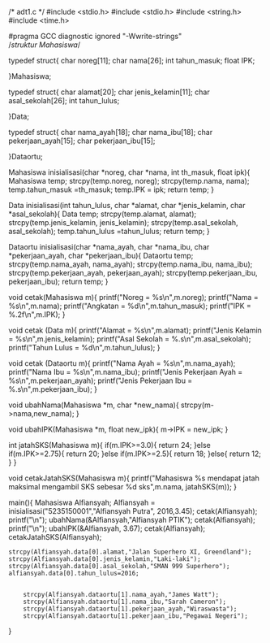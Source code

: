 /* adt1.c */
#include <stdio.h>
#include <stdio.h>
#include <string.h>
#include <time.h>

#pragma GCC diagnostic ignored "-Wwrite-strings"  
/*struktur Mahasiswa*/


typedef struct{
	char noreg[11];
	char nama[26];
	int tahun_masuk;
	float IPK;
	
}Mahasiswa;

typedef struct{
	char alamat[20];
	char jenis_kelamin[11];
	char asal_sekolah[26];
	int tahun_lulus;
	
}Data;

typedef struct{
	char nama_ayah[18];
	char nama_ibu[18];
	char pekerjaan_ayah[15];
	char pekerjaan_ibu[15];
	
}Dataortu;

Mahasiswa inisialisasi(char *noreg, char *nama, int th_masuk, float
ipk){
Mahasiswa temp;
	strcpy(temp.noreg, noreg);
	strcpy(temp.nama, nama);
	temp.tahun_masuk =th_masuk;
	temp.IPK = ipk;
return temp;
}

Data inisialisasi(int tahun_lulus, char *alamat, char *jenis_kelamin, char *asal_sekolah){
Data temp;
	strcpy(temp.alamat, alamat);
	strcpy(temp.jenis_kelamin, jenis_kelamin);
	strcpy(temp.asal_sekolah, asal_sekolah);
	temp.tahun_lulus =tahun_lulus;
return temp;
}

Dataortu inisialisasi(char *nama_ayah, char *nama_ibu, char *pekerjaan_ayah, char *pekerjaan_ibu){
Dataortu temp;
	strcpy(temp.nama_ayah, nama_ayah);
	strcpy(temp.nama_ibu, nama_ibu);
	strcpy(temp.pekerjaan_ayah, pekerjaan_ayah);
	strcpy(temp.pekerjaan_ibu, pekerjaan_ibu);
return temp;
}


void cetak(Mahasiswa m){
	printf("Noreg = %s\n",m.noreg);
	printf("Nama = %s\n",m.nama);
	printf("Angkatan = %d\n",m.tahun_masuk);
	printf("IPK = %.2f\n",m.IPK);
}

void cetak (Data m){
	printf("Alamat = %s\n",m.alamat);
	printf("Jenis Kelamin = %s\n",m.jenis_kelamin);
	printf("Asal Sekolah = %.s\n",m.asal_sekolah);
	printf("Tahun Lulus = %d\n",m.tahun_lulus);
}

void cetak (Dataortu m){
	printf("Nama Ayah = %s\n",m.nama_ayah);
	printf("Nama Ibu = %s\n",m.nama_ibu);
	printf("Jenis Pekerjaan Ayah = %s\n",m.pekerjaan_ayah);
	printf("Jenis Pekerjaan Ibu = %.s\n",m.pekerjaan_ibu);
}

void ubahNama(Mahasiswa *m, char *new_nama){
strcpy(m->nama,new_nama);
}


void ubahIPK(Mahasiswa *m, float new_ipk){
m->IPK = new_ipk;
}


int jatahSKS(Mahasiswa m){
if(m.IPK>=3.0){
return 24;
}else if(m.IPK>=2.75){
return 20;
}else if(m.IPK>=2.5){
return 18;
}else{
return 12;
	}
}


void cetakJatahSKS(Mahasiswa m){
printf("Mahasiswa %s mendapat jatah maksimal mengambil SKS sebesar %d sks",m.nama, jatahSKS(m));
}


main(){
Mahasiswa Alfiansyah;
Alfiansyah = inisialisasi("5235150001","Alfiansyah Putra", 2016,3.45);
cetak(Alfiansyah);
printf("\n");
ubahNama(&Alfiansyah,"Alfiansyah PTIK");
cetak(Alfiansyah);
printf("\n");
ubahIPK(&Alfiansyah, 3.67);
cetak(Alfiansyah);
cetakJatahSKS(Alfiansyah);

	strcpy(Alfiansyah.data[0].alamat,"Jalan Superhero XI, Greendland");
	strcpy(Alfiansyah.data[0].jenis_kelamin,"Laki-laki");
	strcpy(Alfiansyah.data[0].asal_sekolah,"SMAN 999 Superhero");
	alfiansyah.data[0].tahun_lulus=2016;


		strcpy(Alfiansyah.dataortu[1].nama_ayah,"James Watt");
		strcpy(Alfiansyah.dataortu[1].nama_ibu,"Sarah Cameron");
		strcpy(Alfiansyah.dataortu[1].pekerjaan_ayah,"Wiraswasta");
		strcpy(Alfiansyah.dataortu[1].pekerjaan_ibu,"Pegawai Negeri");

	

}
